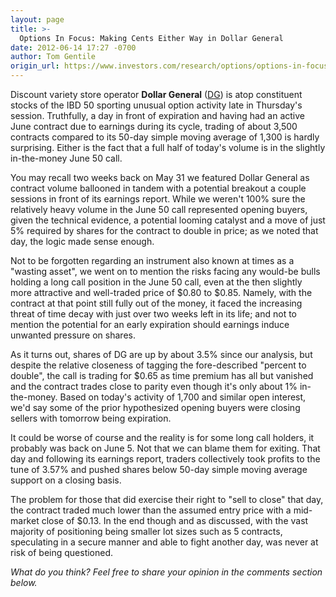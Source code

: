 ```yaml
---
layout: page
title: >-
  Options In Focus: Making Cents Either Way in Dollar General
date: 2012-06-14 17:27 -0700
author: Tom Gentile
origin_url: https://www.investors.com/research/options/options-in-focus-making-cents-either-way-in-dollar-general/
---
```






Discount variety store operator **Dollar General** ([DG](https://research.investors.com/quote.aspx?symbol=DG)) is atop constituent stocks of the IBD 50 sporting unusual option activity late in Thursday's session. Truthfully, a day in front of expiration and having had an active June contract due to earnings during its cycle, trading of about 3,500 contracts compared to its 50-day simple moving average of 1,300 is hardly surprising. Either is the fact that a full half of today's volume is in the slightly in-the-money June 50 call. 

  

You may recall two weeks back on May 31 we featured Dollar General as contract volume ballooned in tandem with a potential breakout a couple sessions in front of its earnings report. While we weren't 100% sure the relatively heavy volume in the June 50 call represented opening buyers, given the technical evidence, a potential looming catalyst and a move of just 5% required by shares for the contract to double in price; as we noted that day, the logic made sense enough. 

  

Not to be forgotten regarding an instrument also known at times as a "wasting asset", we went on to mention the risks facing any would-be bulls holding a long call position in the June 50 call, even at the then slightly more attractive and well-traded price of $0.80 to $0.85. Namely, with the contract at that point still fully out of the money, it faced the increasing threat of time decay with just over two weeks left in its life; and not to mention the potential for an early expiration should earnings induce unwanted pressure on shares.

  

As it turns out, shares of DG are up by about 3.5% since our analysis, but despite the relative closeness of tagging the fore-described "percent to double", the call is trading for $0.65 as time premium has all but vanished and the contract trades close to parity even though it's only about 1% in-the-money. Based on today's activity of 1,700 and similar open interest, we'd say some of the prior hypothesized opening buyers were closing sellers with tomorrow being expiration. 

  

It could be worse of course and the reality is for some long call holders, it probably was back on June 5. Not that we can blame them for exiting. That day and following its earnings report, traders collectively took profits to the tune of 3.57% and pushed shares below 50-day simple moving average support on a closing basis. 

  

The problem for those that did exercise their right to "sell to close" that day, the contract traded much lower than the assumed entry price with a mid-market close of $0.13. In the end though and as discussed, with the vast majority of positioning being smaller lot sizes such as 5 contracts, speculating in a secure manner and able to fight another day, was never at risk of being questioned.

  

*What do you think? Feel free to share your opinion in the comments section below.*




